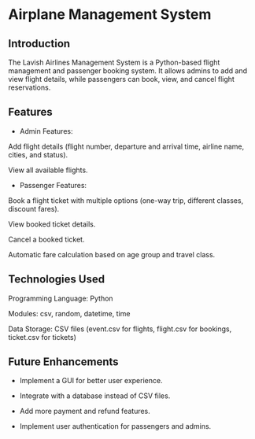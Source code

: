 # Airplane Management System

## Introduction

The Lavish Airlines Management System is a Python-based flight management and passenger booking system. It allows admins to add and view flight details, while passengers can book, view, and cancel flight reservations.

## Features

- Admin Features:

Add flight details (flight number, departure and arrival time, airline name, cities, and status).

View all available flights.

- Passenger Features:

Book a flight ticket with multiple options (one-way trip, different classes, discount fares).

View booked ticket details.

Cancel a booked ticket.

Automatic fare calculation based on age group and travel class.

## Technologies Used

Programming Language: Python

Modules: csv, random, datetime, time

Data Storage: CSV files (event.csv for flights, flight.csv for bookings, ticket.csv for tickets)

## Future Enhancements

- Implement a GUI for better user experience.

- Integrate with a database instead of CSV files.

- Add more payment and refund features.

- Implement user authentication for passengers and admins.
